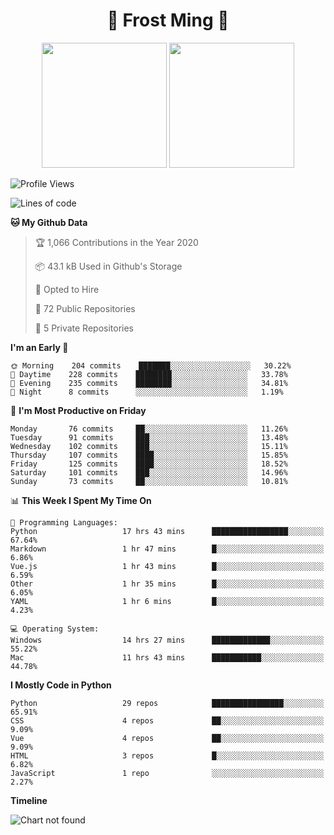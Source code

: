 <h1 align="center">🦄 Frost Ming 🐍</h1>

<p align="center">
  <img height="200" src="https://github-readme-stats.vercel.app/api?username=frostming&show_icons=true&theme=dracula&include_all_commits=true" />
  <img height="200" src="https://github-readme-stats.vercel.app/api/top-langs/?username=frostming&theme=dracula&show_icons=true" />
</p>

<!--START_SECTION:waka-->
![Profile Views](http://img.shields.io/badge/Profile%20Views-6-blue)

![Lines of code](https://img.shields.io/badge/From%20Hello%20World%20I%27ve%20Written-11.9%20million%20lines%20of%20code-blue)

**🐱 My Github Data** 

> 🏆 1,066 Contributions in the Year 2020
 > 
> 📦 43.1 kB Used in Github's Storage 
 > 
> 💼 Opted to Hire
 > 
> 📜 72 Public Repositories
 > 
> 🔑 5 Private Repositories 

**I'm an Early 🐤** 

```text
🌞 Morning    204 commits    ███████░░░░░░░░░░░░░░░░░░   30.22% 
🌆 Daytime    228 commits    ████████░░░░░░░░░░░░░░░░░   33.78% 
🌃 Evening    235 commits    ████████░░░░░░░░░░░░░░░░░   34.81% 
🌙 Night      8 commits      ░░░░░░░░░░░░░░░░░░░░░░░░░   1.19%

```
📅 **I'm Most Productive on Friday** 

```text
Monday       76 commits     ██░░░░░░░░░░░░░░░░░░░░░░░   11.26% 
Tuesday      91 commits     ███░░░░░░░░░░░░░░░░░░░░░░   13.48% 
Wednesday    102 commits    ███░░░░░░░░░░░░░░░░░░░░░░   15.11% 
Thursday     107 commits    ████░░░░░░░░░░░░░░░░░░░░░   15.85% 
Friday       125 commits    ████░░░░░░░░░░░░░░░░░░░░░   18.52% 
Saturday     101 commits    ███░░░░░░░░░░░░░░░░░░░░░░   14.96% 
Sunday       73 commits     ██░░░░░░░░░░░░░░░░░░░░░░░   10.81%

```


📊 **This Week I Spent My Time On** 

```text
💬 Programming Languages: 
Python                   17 hrs 43 mins      █████████████████░░░░░░░░   67.64% 
Markdown                 1 hr 47 mins        █░░░░░░░░░░░░░░░░░░░░░░░░   6.86% 
Vue.js                   1 hr 43 mins        █░░░░░░░░░░░░░░░░░░░░░░░░   6.59% 
Other                    1 hr 35 mins        █░░░░░░░░░░░░░░░░░░░░░░░░   6.05% 
YAML                     1 hr 6 mins         █░░░░░░░░░░░░░░░░░░░░░░░░   4.23%

💻 Operating System: 
Windows                  14 hrs 27 mins      █████████████░░░░░░░░░░░░   55.22% 
Mac                      11 hrs 43 mins      ███████████░░░░░░░░░░░░░░   44.78%

```

**I Mostly Code in Python** 

```text
Python                   29 repos            ████████████████░░░░░░░░░   65.91% 
CSS                      4 repos             ██░░░░░░░░░░░░░░░░░░░░░░░   9.09% 
Vue                      4 repos             ██░░░░░░░░░░░░░░░░░░░░░░░   9.09% 
HTML                     3 repos             █░░░░░░░░░░░░░░░░░░░░░░░░   6.82% 
JavaScript               1 repo              ░░░░░░░░░░░░░░░░░░░░░░░░░   2.27%

```


**Timeline**

![Chart not found](https://github.com/frostming/frostming/blob/master/charts/bar_graph.png) 


<!--END_SECTION:waka-->
